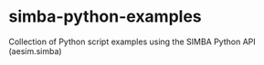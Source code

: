 # simba-python-examples
Collection of Python script examples using the SIMBA Python API (aesim.simba)
